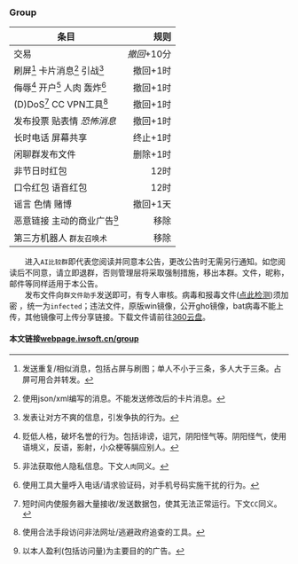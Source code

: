 ### Group

条目|规则
-|-:
交易|_撤回_+10分
刷屏[^1] 卡片消息[^2] 引战[^3]|撤回+1时
侮辱[^4] 开户[^5] 人肉 轰炸[^6]|撤回+1时
(D)DoS[^7] CC VPN工具[^8]|撤回+1时
发布投票 贴表情 _恐怖消息_|撤回+1时
长时电话 屏幕共享|终止+1时
​闲聊群发布文件|删除+1时
非节日时红包|12时 
口令红包 语音红包|12时
谣言 色情 赌博|撤回+1天
恶意链接 主动的商业广告[^9]|移除
第三方机器人 `群友召唤术`|移除

[^1]:发送重复/相似消息，包括占屏与刷图；单人不小于三条，多人大于三条。占屏可用合并转发。
[^2]:使用json/xml编写的消息。不能发送修改后的卡片消息。
[^3]:发表让对方不爽的信息，引发争执的行为。
[^4]:贬低人格，破坏名誉的行为。包括诽谤，诅咒，阴阳怪气等。阴阳怪气，使用语境义，反语，影射，小众梗等膈应别人。
[^5]:非法获取他人隐私信息。下文`人肉`同义。
[^6]:使用工具大量呼入电话/请求验证码，对手机号码实施干扰的行为。
[^7]:短时间内使服务器大量接收/发送数据包，使其无法正常运行。下文`CC`同义。
[^8]:使用合法手段访问非法网址/逃避政府追查的工具。
[^9]:以本人盈利(包括访问量)为主要目的的广告。

　　进入`AI比较群`即代表您阅读并同意本公告，更改公告时无需另行通知。如您阅读后不同意，请立即退群，否则管理层将采取强制措施，移出本群。文件，昵称，邮件等同样适用于本公告。  
　　发布文件向`群文件助手`发送即可，有专人审核。病毒和报毒文件(<a href="https://ata.360.net/detection" target="_blank">点此检测<a/>)须加密 ，统一为`infected`；违法文件，原版win镜像，公开gho镜像，bat病毒不能上传，其他镜像可上传分享链接。下载文件请前往<a href="https://yunpan.360.cn/surl_ykun9KgbPpD" target="_blank">360云盘<a/>。  
#### 本文链接[webpage.iwsoft.cn/group](https://webpage.iwsoft.cn/group)
<script src="https://cdn.jsdelivr.net/npm/live2d-widget@3.x/lib/L2Dwidget.min.js#gddhy.net"></script>
<script>L2Dwidget.init({"pluginRootPath":"live2dw/","pluginJsPath":"lib/","pluginModelPath":"assets/","tagMode":false,"debug":false,"model":{"jsonPath":"https://cdn.jsdelivr.net/gh/gddhy/gddhy.github.io/live2dw/22/model.json"},"display":{"position":"right","width":210,"height":260},"mobile":{"show":true},"log":false});</script>
